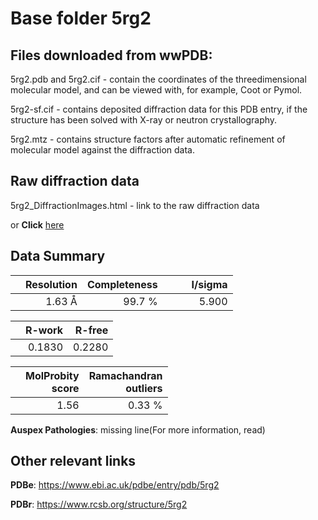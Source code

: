 # Base folder 5rg2

## Files downloaded from wwPDB:

5rg2.pdb and 5rg2.cif - contain the coordinates of the threedimensional molecular model, and can be viewed with, for example, Coot or Pymol.

5rg2-sf.cif - contains deposited diffraction data for this PDB entry, if the structure has been solved with X-ray or neutron crystallography.

5rg2.mtz - contains structure factors after automatic refinement of molecular model against the diffraction data.

## Raw diffraction data

5rg2_DiffractionImages.html - link to the raw diffraction data 

or **Click** [here](https://zenodo.org/record/3731108) 

## Data Summary
|   | Resolution | Completeness| I/sigma |
|---|-------------:|----------------:|--------------:|
|   |1.63 Å|99.7  %|<img width=50/>5.900|

|   | **R-work**| **R-free**   
|---|-------------:|----------------:|           
||  0.1830|  0.2280|

|   |**MolProbity<br>score**| **Ramachandran<br>outliers** 
|---|-------------:|----------------:|
||  1.56|  0.33 %|

**Auspex Pathologies**: missing line(For more information, read)

 



## Other relevant links 
**PDBe**:  https://www.ebi.ac.uk/pdbe/entry/pdb/5rg2
 
**PDBr**: https://www.rcsb.org/structure/5rg2 


